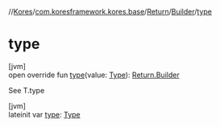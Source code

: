 //[Kores](../../../../index.md)/[com.koresframework.kores.base](../../index.md)/[Return](../index.md)/[Builder](index.md)/[type](type.md)

# type

[jvm]\
open override fun [type](type.md)(value: [Type](https://docs.oracle.com/javase/8/docs/api/java/lang/reflect/Type.html)): [Return.Builder](index.md)

See T.type

[jvm]\
lateinit var [type](type.md): [Type](https://docs.oracle.com/javase/8/docs/api/java/lang/reflect/Type.html)
